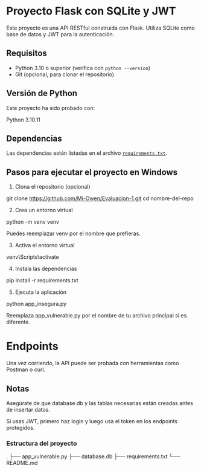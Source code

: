 # Proyecto Flask con SQLite y JWT

Este proyecto es una API RESTful construida con Flask. Utiliza SQLite como base de datos y JWT para la autenticación.

## Requisitos

- Python 3.10 o superior (verifica con `python --version`)
- Git (opcional, para clonar el repositorio)

## Versión de Python

Este proyecto ha sido probado con:

Python 3.10.11

## Dependencias

Las dependencias están listadas en el archivo [`requirements.txt`](./requirements.txt).

## Pasos para ejecutar el proyecto en Windows

1. Clona el repositorio (opcional)

git clone https://github.com/Mi-Owen/Evaluacion-1.git
cd nombre-del-repo

2. Crea un entorno virtual

python -m venv venv

Puedes reemplazar venv por el nombre que prefieras.

3. Activa el entorno virtual

venv\Scripts\activate

4. Instala las dependencias

pip install -r requirements.txt

5. Ejecuta la aplicación

python app_insegura.py

Reemplaza app_vulnerable.py por el nombre de tu archivo principal si es diferente.

# Endpoints

Una vez corriendo, la API puede ser probada con herramientas como Postman o curl.

## Notas

Asegúrate de que database.db y las tablas necesarias están creadas antes de insertar datos.

Si usas JWT, primero haz login y luego usa el token en los endpoints protegidos.

### Estructura del proyecto

.
├── app_vulnerable.py
├── database.db
├── requirements.txt
└── README.md
